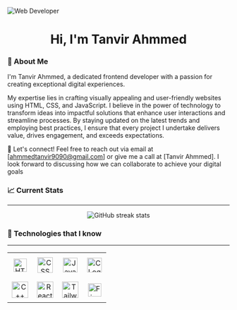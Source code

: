 
![Web Developer](https://i.ibb.co/hK6BQmb/github-header-image-2.png)

<h1 align="center">Hi, I'm Tanvir Ahmmed</h1>



<h3>👤 About Me</h3>
<P>
I'm Tanvir Ahmmed, a dedicated frontend developer with a passion for creating exceptional digital experiences.
  
My expertise lies in crafting visually appealing and user-friendly websites using HTML, CSS, and JavaScript.
I believe in the power of technology to transform ideas into impactful solutions that enhance user interactions and streamline processes.
By staying updated on the latest trends and employing best practices, I ensure that every project I undertake delivers value, drives engagement, and exceeds expectations.

💬 Let's connect! Feel free to reach out via email at [ahmmedtanvir9090@gmail.com] or give me a call at [Tanvir Ahmmed]. I look forward to discussing how we can collaborate to achieve your digital goals
</P>


<h3>📈 Current Stats</h3>
<hr>
<div align="center">
  <img src="https://streak-stats.demolab.com/?user=Tanvirgit07" alt="GitHub streak stats">
</div>



<h3>📝 Technologies that I know</h3>
<hr>
<div align="center">
  <table>
    <tr>
      <td align="center" style="padding: 10px;">
        <img width="30px" src="https://i.ibb.co/NVZpjkj/png-clipart-web-development-html-responsive-web-design-logo-javascript-html-angle-web-design-thumbna.png" alt="HTML png" />
      </td>
      <td align="center" style="padding: 10px;">
        <img width="35px" src="https://i.ibb.co/gzs48dY/png-clipart-web-development-html-cascading-style-sheets-css3-bootstrap-minimalist-resume-blue-angle.png" alt="CSS png" />
      </td>
      <td align="center" style="padding: 10px;">
        <img width="33px" src="https://i.ibb.co/mbXjTWR/kisspng-javascript-programmer-node-js-web-application-vector-markup-language-5b173fc1a18d25-92622790.jpg" alt="JavaScript png" />
      </td>
      <td align="center" style="padding: 10px;">
        <img width="33px" src="https://i.ibb.co/Zd0hPD2/C-Logo.png" alt="C Logo png" />
      </td>
    </tr>
    <tr>
      <td align="center" style="padding: 10px;">
        <img width="37px" src="https://i.ibb.co/f8VT9N5/png-transparent-c-logo-the-c-programming-language-computer-icons-computer-programming-source-code-pr.png" alt="C++ Logo png" />
      </td>
      <td align="center" style="padding: 10px;">
        <img width="37px" src="https://i.ibb.co/ZNY5vqT/png-transparent-js-react-js-logo-react-react-native-logos-icon-thumbnail.png" alt="React Logo png" />
      </td>
      <td align="center" style="padding: 10px;">
        <img width="37px" src="https://i.ibb.co/WDKqKZZ/png-transparent-tailwind-css-hd-logo.png" alt="Tailwind CSS png" />
      </td>
      <td align="center" style="padding: 10px;">
        <img width="30px" src="https://i.ibb.co/XjF0Mjf/png-transparent-firebase-angularjs-serverless-computing-node-js-others-angle-rectangle-orange-thumbn.png" alt="Firebase png" />
      </td>
    </tr>
  </table>
</div>
